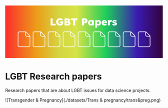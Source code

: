 
![](banner.png)

# LGBT Research papers

Research papers that are about LGBT issues for data science projects.


![Transgender & Pregnancy](./datasets/Trans & pregnancy/trans&preg.png)